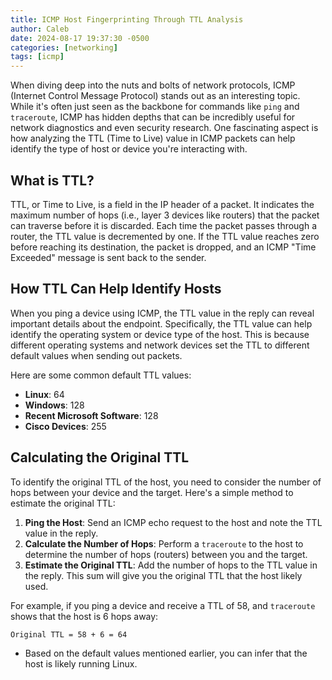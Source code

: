 ```yaml
---
title: ICMP Host Fingerprinting Through TTL Analysis
author: Caleb
date: 2024-08-17 19:37:30 -0500
categories: [networking]
tags: [icmp]
---
```


When diving deep into the nuts and bolts of network protocols, ICMP (Internet Control Message Protocol) stands out as an interesting topic. While it's often just seen as the backbone for commands like `ping` and `traceroute`, ICMP has hidden depths that can be incredibly useful for network diagnostics and even security research. One fascinating aspect is how analyzing the TTL (Time to Live) value in ICMP packets can help identify the type of host or device you're interacting with.

## What is TTL?

TTL, or Time to Live, is a field in the IP header of a packet. It indicates the maximum number of hops (i.e., layer 3 devices like routers) that the packet can traverse before it is discarded. Each time the packet passes through a router, the TTL value is decremented by one. If the TTL value reaches zero before reaching its destination, the packet is dropped, and an ICMP "Time Exceeded" message is sent back to the sender.

## How TTL Can Help Identify Hosts

When you ping a device using ICMP, the TTL value in the reply can reveal important details about the endpoint. Specifically, the TTL value can help identify the operating system or device type of the host. This is because different operating systems and network devices set the TTL to different default values when sending out packets.

Here are some common default TTL values:

- **Linux**: 64
- **Windows**: 128
- **Recent Microsoft Software**: 128
- **Cisco Devices**: 255

## Calculating the Original TTL

To identify the original TTL of the host, you need to consider the number of hops between your device and the target. Here's a simple method to estimate the original TTL:

1. **Ping the Host**: Send an ICMP echo request to the host and note the TTL value in the reply.
2. **Calculate the Number of Hops**: Perform a `traceroute` to the host to determine the number of hops (routers) between you and the target.
3. **Estimate the Original TTL**: Add the number of hops to the TTL value in the reply. This sum will give you the original TTL that the host likely used.

For example, if you ping a device and receive a TTL of 58, and `traceroute` shows that the host is 6 hops away:

```markdown
Original TTL = 58 + 6 = 64
```
* Based on the default values mentioned earlier, you can infer that the host is likely running Linux.

